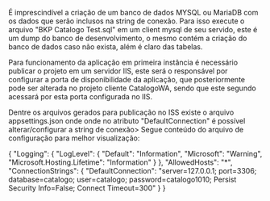 É imprescindível a criação de um banco de dados MYSQL ou MariaDB com os dados que serão inclusos na string de conexão. Para isso execute o arquivo
"BKP Catalogo Test.sql" em um client mysql de seu servido, este é um dump do banco de desenvolvimento, o mesmo contém a criação do banco de dados 
caso não exista, além é claro das tabelas.

Para funcionamento da aplicação em primeira instância é necessário publicar o projeto em um servidor IIS, 
este será o responsável por configurar a porta de disponibilidade da aplicação, que posteriormente pode ser alterada no projeto cliente CatalogoWA, sendo que 
este segundo acessará por esta porta configurada no IIS.

Dentre os arquivos gerados para publicação no ISS existe o arquivo appsettings.json onde onde no atributo "DefaultConnection" 
é possível alterar/configurar a string de conexão> Segue conteúdo do arquivo de configuração para melhor visualização:

{
  "Logging": {
    "LogLevel": {
      "Default": "Information",
      "Microsoft": "Warning",
      "Microsoft.Hosting.Lifetime": "Information"
    }
  },
  "AllowedHosts": "*",
  "ConnectionStrings": {
    "DefaultConnection": "server=127.0.0.1; port=3306; database=catalogo; user=catalogo; password=catalogo1010; Persist Security Info=False; Connect Timeout=300"
  }
}

